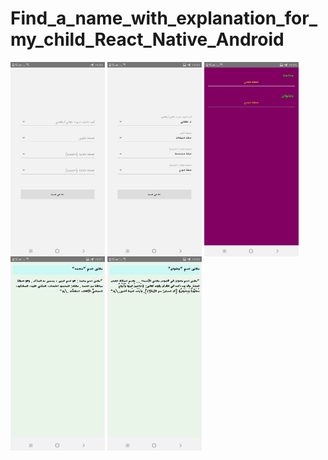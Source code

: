 # Find_a_name_with_explanation_for_my_child_React_Native_Android


<img src="1.jpg" align="center"   height= "15%" width= "30%">
<img src="2.jpg" align="center"  height= "15%" width= "30%">
<img src="3.jpg" align="center"  height= "15%" width= "30%">
<img src="4.jpg" align="center"  height= "15%" width= "30%">
<img src="5.jpg" align="center"  height= "15%" width= "30%">
